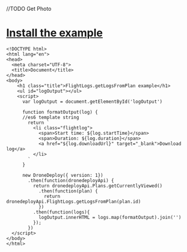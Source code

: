 //TODO Get Photo

# [Install the example](https://www.dronedeploy.com/app2/applications/589b5264af82ce11ec230f22/install "Install the example application")

    <!DOCTYPE html>
    <html lang="en">
    <head>
      <meta charset="UTF-8">
      <title>Document</title>
    </head>
    <body>
        <h1 class="title">FlightLogs.getLogsFromPlan example</h1>
        <ul id="logOutput"></ul>
        <script>
          var logOutput = document.getElementById('logOutput')

          function formatOutput(log) {
          //es6 template string
            return `
              <li class="flightlog">
                <span>Start time: ${log.startTime}</span>
                <span>Duration: ${log.duration}</span>
                <a href="${log.downloadUrl}" target="_blank">Download log</a>
              </li>
            `
          }

          new DroneDeploy({ version: 1})
            .then(function(dronedeployApi) {
              return dronedeployApi.Plans.getCurrentlyViewed()
                .then(function(plan) {
                  return dronedeployApi.FlightLogs.getLogsFromPlan(plan.id)
                })
              .then(function(logs){
                logOutput.innerHTML = logs.map(formatOutput).join('')
              });
            })
      </script>
    </body>
    </html>



